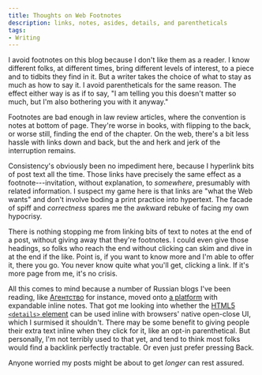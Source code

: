 ```yaml
---
title: Thoughts on Web Footnotes
description: links, notes, asides, details, and parentheticals
tags:
- Writing
---
```


I avoid footnotes on this blog because I don't like them as a reader.  I know different folks, at different times, bring different levels of interest, to a piece and to tidbits they find in it.  But a writer takes the choice of what to stay as much as how to say it.  I avoid parentheticals for the same reason.  The effect either way is as if to say, "I am telling you this doesn't matter so much, but I'm also bothering you with it anyway."

Footnotes are bad enough in law review articles, where the convention is notes at bottom of page.  They're worse in books, with flipping to the back, or worse still, finding the end of the chapter.  On the web, there's a bit less hassle with links down and back, but the and herk and jerk of the interruption remains.

Consistency's obviously been no impediment here, because I hyperlink bits of post text all the time.  Those links have precisely the same effect as a footnote---invitation, without explanation, to _somewhere_, presumably with related information.  I suspect my game here is that links are "what the Web wants" and don't involve boding a print practice into hypertext.  The facade of spiff and _correctness_ spares me the awkward rebuke of facing my own hypocrisy.

There is nothing stopping me from linking bits of text to notes at the end of a post, without giving away that they're footnotes.  I could even give those headings, so folks who reach the end without clicking can skim and dive in at the end if the like.  Point is, if you want to know more and I'm able to offer it, there you go.  You never know quite what you'll get, clicking a link.  If it's more page from me, it's no crisis.

All this comes to mind because a number of Russian blogs I've been reading, like [Агентство](https://www.agents.media/) for instance, moved onto [a platform](https://setka.io/) with expandable inline notes.  That got me looking into whether the [HTML5 `<details>` element](https://developer.mozilla.org/en-US/docs/Web/HTML/Element/details) can be used inline with browsers' native open-close UI, which I surmised it shouldn't.  There may be some benefit to giving people their extra text inline when they click for it, like an opt-in parenthetical.  But personally, I'm not terribly used to that yet, and tend to think most folks would find a backlink perfectly tractable.  Or even just prefer pressing Back.

Anyone worried my posts might be about to get _longer_ can rest assured.
